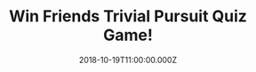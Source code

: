 ---
campaign-uuid: "c-622c2f49-c478-407c-8b11-241270502e25"
type: "Competition"
category: "Entertainment"
date: "2018-10-19T11:00:00.000Z"
end-date: "2018-11-19T23:59:00.000Z"
disable-form: false
is_promoted: false
has_entry_page: true
title: "Win Friends Trivial Pursuit Quiz Game!"
competition-description: "<p>If you are a true Friends fan, you need to test your\
  \ knowledge with the Friends Trivial Pursuit game! We are giving away one of the\
  \ most fun and hilarious boarding games: The Friends Trivial Pursuit Quiz Game!</p>\r\
  \n<p>Do you know everything about this epic tv show? Click below for a chance to\
  \ win!</p>"
hero-header: "Win Friends Trivial Pursuit Quiz Game!"
terms-confirmation: "N/A"
banner-img: "https://assets.expresslyapp.com/asset-0648bc1c-3c1d-4304-9c89-6b03182403dd.jpg"
logo-left-href: "aaa.nme.com"
logo-left-image: "https://assets.expresslyapp.com/asset-8f236b9c-775c-444a-826e-c96d0168fa00.jpg"
logo-left-title: "NME AAA"
bg-image-hero: "https://assets.expresslyapp.com/asset-c7ec0a6a-0b96-4e6b-be52-b1d0251f6e9d.jpg"
bg-image-first: "https://assets.expresslyapp.com/asset-02825f5f-5104-41a4-90df-5ee593e08916.jpg"
section1-content: "<p>This edition contains 600 questions based on all your favourite\
  \ moments from Ross and Rachel’s Vegas wedding, to the classic Holiday Armadillo.\
  \ Test your trivia from Season 1 right through to Season 10 and prepare to be totally\
  \ bamboozled. The game is handy for any Friends fan on the go, requiring no board\
  \ and an easy to carry around in its bitesize wedge case.</p>\r\n<p>Fascinating,\
  \ puzzling and captivating questions that will test your knowledge and memory! Think\
  \ no more and enter the form below for a chance to win this fun game now!</p>\r\n\
  <p>Good luck!</p>"
entry-title: "Win Friends Trivial Pursuit Quiz Game!"
entry-content: "Enter the draw to win Friends Trivial Pursuit Quiz Game by completing\
  \ the form below before 23:59 on 19th of November 2018."
has-winner: false
prize-description: "Friends Trivial Pursuit Quiz Game."
special-conditions: "Multiple entries are allowed up to one every day.\r\nThis competition\
  \ is also available on: http://club.expressly.io/competitons/friends-trivial-pursuit-quiz-game"
---